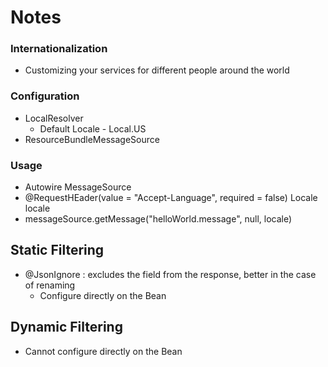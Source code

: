 # Notes

### Internationalization
- Customizing your services for different people around the world
### Configuration
- LocalResolver
    - Default Locale - Local.US
- ResourceBundleMessageSource
### Usage
- Autowire MessageSource
- @RequestHEader(value = "Accept-Language", required = false) Locale locale
- messageSource.getMessage("helloWorld.message", null, locale)

## Static Filtering
- @JsonIgnore : excludes the field from the response, better in the case of renaming
    - Configure directly on the Bean

## Dynamic Filtering
- Cannot configure directly on the Bean
